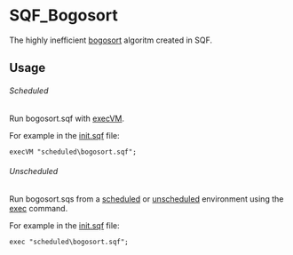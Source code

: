 # SQF_Bogosort
The highly inefficient [bogosort](https://en.wikipedia.org/wiki/Bogosort) algoritm created in SQF.

## Usage

###### Scheduled
Run bogosort.sqf with [execVM](https://community.bistudio.com/wiki/execVM).

For example in the [init.sqf](https://community.bistudio.com/wiki/Event_Scripts) file:
```
execVM "scheduled\bogosort.sqf";
```
###### Unscheduled
Run bogosort.sqs from a [scheduled](https://community.bistudio.com/wiki/Scheduler) or [unscheduled](https://community.bistudio.com/wiki/Scheduler) environment using the [exec](https://community.bistudio.com/wiki/exec) command.

For example in the [init.sqf](https://community.bistudio.com/wiki/Event_Scripts) file:
```
exec "scheduled\bogosort.sqf";
```